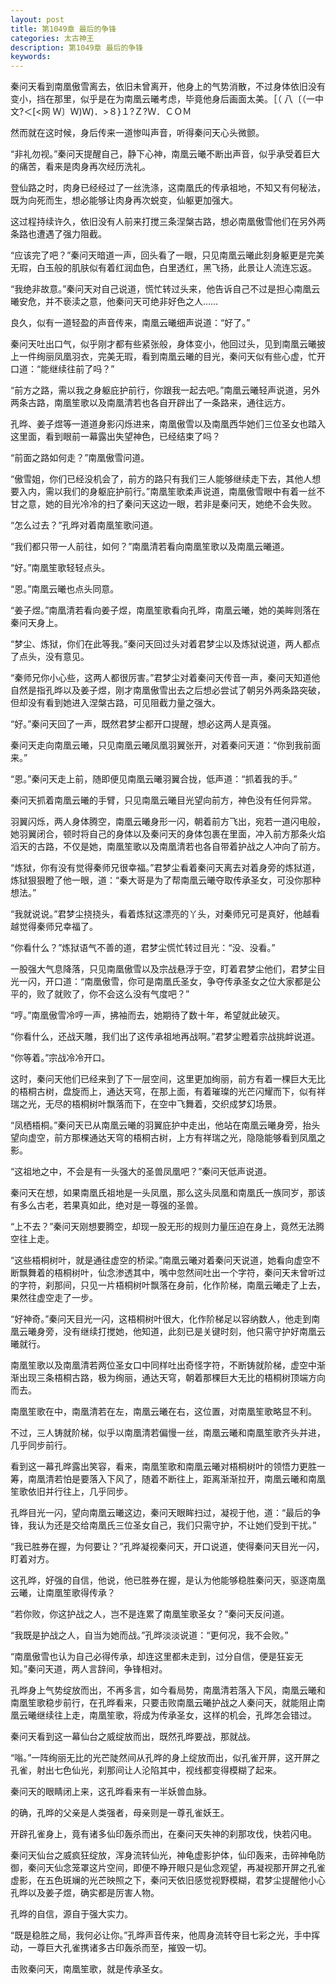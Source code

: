```yaml
---
layout: post
title: 第1049章 最后的争锋
categories: 太古神王
description: 第1049章 最后的争锋
keywords:
---
```


秦问天看到南凰傲雪离去，依旧未曾离开，他身上的气势消散，不过身体依旧没有变小，挡在那里，似乎是在为南凰云曦考虑，毕竟他身后画面太美。［（ 八〔（一中文?＜[<网  Ｗ〕Ｗ)Ｗ)．>８}１?Ｚ?Ｗ．ＣＯＭ

然而就在这时候，身后传来一道惨叫声音，听得秦问天心头微颤。

“非礼勿视。”秦问天提醒自己，静下心神，南凰云曦不断出声音，似乎承受着巨大的痛苦，看来是肉身再次经历洗礼。

登仙路之时，肉身已经经过了一丝洗涤，这南凰氏的传承祖地，不知又有何秘法，既为向死而生，想必能够让肉身再次蜕变，仙躯更加强大。

这过程持续许久，依旧没有人前来打搅三条涅槃古路，想必南凰傲雪他们在另外两条路也遭遇了强力阻截。

“应该完了吧？”秦问天暗道一声，回头看了一眼，只见南凰云曦此刻身躯更是完美无瑕，白玉般的肌肤似有着红润血色，白里透红，黑飞扬，此景让人流连忘返。

“我绝非故意。”秦问天对自己说道，慌忙转过头来，他告诉自己不过是担心南凰云曦安危，并不亵渎之意，他秦问天可绝非好色之人……

良久，似有一道轻盈的声音传来，南凰云曦细声说道：“好了。”

秦问天吐出口气，似乎刚才都有些紧张般，身体变小，他回过头，见到南凰云曦披上一件绚丽凤凰羽衣，完美无瑕，看到南凰云曦的目光，秦问天似有些心虚，忙开口道：“能继续往前了吗？”

“前方之路，需以我之身躯庇护前行，你跟我一起去吧。”南凰云曦轻声说道，另外两条古路，南凰笙歌以及南凰清若也各自开辟出了一条路来，通往远方。

孔晔、姜子煜等一道道身影闪烁进来，南凰傲雪以及南凰西华她们三位圣女也踏入这里面，看到眼前一幕露出失望神色，已经结束了吗？

“前面之路如何走？”南凰傲雪问道。

“傲雪姐，你们已经没机会了，前方的路只有我们三人能够继续走下去，其他人想要入内，需以我们的身躯庇护前行。”南凰笙歌柔声说道，南凰傲雪眼中有着一丝不甘之意，她的目光冷冷的扫了秦问天这边一眼，若非是秦问天，她绝不会失败。

“怎么过去？”孔晔对着南凰笙歌问道。

“我们都只带一人前往，如何？”南凰清若看向南凰笙歌以及南凰云曦道。

“好。”南凰笙歌轻轻点头。

“恩。”南凰云曦也点头同意。

“姜子煜。”南凰清若看向姜子煜，南凰笙歌看向孔晔，南凰云曦，她的美眸则落在秦问天身上。

“梦尘、炼狱，你们在此等我。”秦问天回过头对着君梦尘以及炼狱说道，两人都点了点头，没有意见。

“秦师兄你小心些，这两人都很厉害。”君梦尘对着秦问天传音一声，秦问天知道他自然是指孔晔以及姜子煜，刚才南凰傲雪出去之后想必尝试了朝另外两条路突破，但却没有看到她进入涅槃古路，可见阻截力量之强大。

“好。”秦问天回了一声，既然君梦尘都开口提醒，想必这两人是真强。

秦问天走向南凰云曦，只见南凰云曦凤凰羽翼张开，对着秦问天道：“你到我前面来。”

“恩。”秦问天走上前，随即便见南凰云曦羽翼合拢，低声道：“抓着我的手。”

秦问天抓着南凰云曦的手臂，只见南凰云曦目光望向前方，神色没有任何异常。

羽翼闪烁，两人身体腾空，南凰云曦身形一闪，朝着前方飞出，宛若一道闪电般，她羽翼闭合，顿时将自己的身体以及秦问天的身体包裹在里面，冲入前方那条火焰滔天的古路，不仅是她，南凰笙歌以及南凰清若也各自带着护战之人冲向了前方。

“炼狱，你有没有觉得秦师兄很幸福。”君梦尘看着秦问天离去对着身旁的炼狱道，炼狱狠狠瞪了他一眼，道：“秦大哥是为了帮南凰云曦夺取传承圣女，可没你那种想法。”

“我就说说。”君梦尘挠挠头，看着炼狱这漂亮的丫头，对秦师兄可是真好，他越看越觉得秦师兄幸福了。

“你看什么？”炼狱语气不善的道，君梦尘慌忙转过目光：“没、没看。”

一股强大气息降落，只见南凰傲雪以及宗战悬浮于空，盯着君梦尘他们，君梦尘目光一闪，开口道：“南凰傲雪，你可是南凰氏圣女，争夺传承圣女之位大家都是公平的，败了就败了，你不会这么没有气度吧？”

“哼。”南凰傲雪冷哼一声，拂袖而去，她期待了数十年，希望就此破灭。

“你看什么，还战天雕，我们出了这传承祖地再战啊。”君梦尘瞪着宗战挑衅说道。

“你等着。”宗战冷冷开口。

这时，秦问天他们已经来到了下一层空间，这里更加绚丽，前方有着一棵巨大无比的梧桐古树，盘旋而上，通达天穹，在那上面，有着璀璨的光芒闪耀而下，似有祥瑞之光，无尽的梧桐树叶飘落而下，在空中飞舞着，交织成梦幻场景。

“凤栖梧桐。”秦问天已从南凰云曦的羽翼庇护中走出，他站在南凰云曦身旁，抬头望向虚空，前方那棵通达天穹的梧桐古树，上方有祥瑞之光，隐隐能够看到凤凰之影。

“这祖地之中，不会是有一头强大的圣兽凤凰吧？”秦问天低声说道。

秦问天在想，如果南凰氏祖地是一头凤凰，那么这头凤凰和南凰氏一族同岁，那该有多么古老，若果真如此，绝对是一尊强的圣兽。

“上不去？”秦问天刚想要腾空，却现一股无形的规则力量压迫在身上，竟然无法腾空往上走。

“这些梧桐树叶，就是通往虚空的桥梁。”南凰云曦对着秦问天说道，她看向虚空不断飘舞着的梧桐树叶，仙念渗透其中，嘴中忽然间吐出一个字符，秦问天未曾听过的字符，刹那间，只见一片梧桐树叶飘落在身前，化作阶梯，南凰云曦走了上去，果然往虚空走了一步。

“好神奇。”秦问天目光一闪，这梧桐树叶很大，化作阶梯足以容纳数人，他走到南凰云曦身旁，没有继续打搅她，他知道，此刻已是关键时刻，他只需守护好南凰云曦就行。

南凰笙歌以及南凰清若两位圣女口中同样吐出奇怪字符，不断铸就阶梯，虚空中渐渐出现三条梧桐古路，极为绚丽，通达天穹，朝着那棵巨大无比的梧桐树顶端方向而去。

南凰笙歌在中，南凰清若在左，南凰云曦在右，这位置，对南凰笙歌略显不利。

不过，三人铸就阶梯，似乎以南凰清若偏慢一丝，南凰云曦和南凰笙歌齐头并进，几乎同步前行。

看到这一幕孔晔露出笑容，看来，南凰笙歌和南凰云曦对梧桐树叶的领悟力更胜一筹，南凰清若怕是要落入下风了，随着不断往上，距离渐渐拉开，南凰云曦和南凰笙歌依旧并行往上，几乎同步。

孔晔目光一闪，望向南凰云曦这边，秦问天眼眸扫过，凝视于他，道：“最后的争锋，我认为还是交给南凰氏三位圣女自己，我们只需守护，不让她们受到干扰。”

“我已胜券在握，为何要让？”孔晔凝视秦问天，开口说道，使得秦问天目光一闪，盯着对方。

这孔晔，好强的自信，他说，他已胜券在握，是认为他能够稳胜秦问天，驱逐南凰云曦，让南凰笙歌得传承？

“若你败，你这护战之人，岂不是连累了南凰笙歌圣女？”秦问天反问道。

“我既是护战之人，自当为她而战。”孔晔淡淡说道：“更何况，我不会败。”

“南凰傲雪也认为自己必得传承，却连这里都未走到，过分自信，便是狂妄无知。”秦问天道，两人言辞间，争锋相对。

孔晔身上气势绽放而出，不再多言，如今看局势，南凰清若落入下风，南凰云曦和南凰笙歌稳步前行，在孔晔看来，只要击败南凰云曦护战之人秦问天，就能阻止南凰云曦继续往上走，南凰笙歌，将成为传承圣女，这样的机会，孔晔怎会错过。

秦问天看到这一幕仙台之威绽放而出，既然孔晔要战，那就战。

“嗡。”一阵绚丽无比的光芒陡然间从孔晔的身上绽放而出，似孔雀开屏，这开屏之孔雀，射出七色仙光，刹那间让人沦陷其中，视线都变得模糊了起来。

秦问天的眼睛闭上来，这孔晔看来有一半妖兽血脉。

的确，孔晔的父亲是人类强者，母亲则是一尊孔雀妖王。

开辟孔雀身上，竟有诸多仙印轰杀而出，在秦问天失神的刹那攻伐，快若闪电。

秦问天仙台之威疯狂绽放，浑身流转仙光，神龟虚影护体，仙印轰来，击碎神龟防御，秦问天仙念笼罩这片空间，即便不睁开眼只是仙念观望，再凝视那开屏之孔雀虚影，在五色斑斓的光芒映照之下，秦问天依旧感觉视野模糊，君梦尘提醒他小心孔晔以及姜子煜，确实都是厉害人物。

孔晔的自信，源自于强大实力。

“既是稳胜之局，我何必让你。”孔晔声音传来，他周身流转夺目七彩之光，手中挥动，一尊巨大孔雀携诸多古印轰杀而至，摧毁一切。

击败秦问天，南凰笙歌，就是传承圣女。

